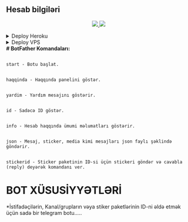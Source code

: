 ## Hesab bilgiləri

  </a>
</p>
<p align="center">
  <a href="https://github.com/dasqinnagiyev/Hesab-Bilgileri/stargazers">
    <img src="https://img.shields.io/github/stars/dasqinnagiyev/Hesab-Bilgileri?style=social">

  </a>
  
  <a href="https://github.com/dasqinnagiyev/Hesab-Bilgileri/fork">
    <img src="https://img.shields.io/github/forks/dasqinnagiyev/Hesab-Bilgileri?label=Fork&style=social">

  </a>  
</p>
<details><summary>Deploy Heroku</summary>
<p>
<br>
<a href="https://heroku.com/deploy?template=https://github.com/dasqinnagiyev/Hesab-Bilgileri/tree/main">
  <img src="https://www.herokucdn.com/deploy/button.svg" alt="Deploy">
</a>
</p>
</details>

<details><summary>Deploy VPS</summary>
<p>
<pre>
Running https://github.com/dasqinnagiyev/Hesab-Bilgileri/tree/blob/main
cd dasqinnagiyev/Hesab-Bilgileri-ReMaster
pip3 install -r requirements.txt
# Change The Vars Of bot/__init__.py File Accordingly
python3 -m dasqin.py
</pre>
</p>
</details>
<b># BotFather Komandaları:</b><p>
<code>
start - Botu başlat.<p>
haqqinda - Haqqında panelini göstər.<p>
yardim - Yardım mesajını göstərir.<p>
id - Sadəcə ID göstər.<p>
info - Hesab haqqında ümumi məlumatları göstərir.<p>
json - Mesaj, sticker, media kimi mesajları json faylı şəklində göndərir.<p>
stickerid - Sticker paketinin ID-si üçün stickeri göndər və cavabla (reply) deyərək komandanı ver.
</code>


# BOT XÜSUSİYYƏTLƏRİ

*İstifadəçilərin, Kanal/grupların vəya stiker paketlərinin ID-ni əldə etmək üçün sadə bir telegram botu.....
